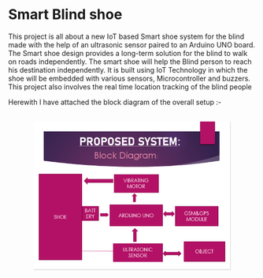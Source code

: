 # Smart Blind shoe
This project is all about a new IoT based Smart shoe system for the blind made with the help of an ultrasonic sensor paired to an Arduino UNO board. 
The Smart shoe design provides a long-term solution for the blind to walk on roads independently. 
The smart shoe will help the Blind person to reach his destination independently. 
It is built using IoT Technology in which the shoe will be embedded with various sensors, Microcontroller and buzzers. 
This project also involves the real time location tracking of the blind people

Herewith I have attached the block diagram of the overall setup :-
 <div align="center">
  <div>&nbsp;</div>
  <img src="Blind Shoe.PNG" width="400"/> 
